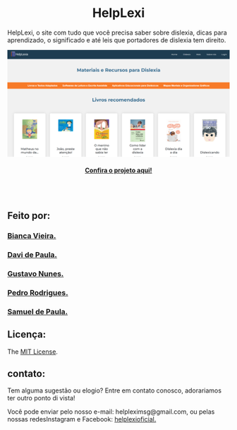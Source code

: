 <h1 align="center">
 HelpLexi
</h1>
 
<p align="left">
 HelpLexi, o site com tudo que você precisa saber sobre dislexia, dicas para aprendizado, o significado e até leis que portadores de dislexia tem direito.
</p>
 
![Imagem do projeto finalizado](img_helplexi/img_helplexi/printdosite2.png)
 
<h4 align="center"><a href="https://gununesb.github.io/HelpLexi/index.html">Confira o projeto aqui!</a></h4>

<br>
<br>

<h2 align="left">
 Feito por:
</h2>

<h3><a href="https://github.com/biavsf">Bianca Vieira.</a></h3>
<h3><a href="https://github.com/Askka01">Davi de Paula.</a></h3>
<h3><a href="https://github.com/GuNunesB">Gustavo Nunes.</a></h3>
<h3><a href="https://github.com/Pedrohrk0024">Pedro Rodrigues.</a></h3>
<h3><a href="https://github.com/billgtaes">Samuel de Paula.</a></h3>

<h2 align="left">
 Licença:
</h2>

The [MIT License](./LICENSE).

<h2 align="left">
 contato:
</h2>

<p align="left">
  Tem alguma sugestão ou elogio? Entre em contato conosco, adorariamos ter outro ponto di vista!
</p>
<p align="left">
 Você pode enviar pelo nosso e-mail: helpleximsg@gmail.com, ou pelas nossas redesInstagram e Facebook: <a href="https://www.instagram.com/helplexioficial/">helplexioficial.</a>
</p>

